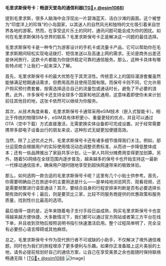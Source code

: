 **毛里求斯保号卡：畅游天堂岛的通信利器[[TG💪+ @esim1088](https://t.me/s/esim1088)]**

提到毛里求斯，很多人脑海中会浮现出一片碧海蓝天、洁白沙滩的画面。这个被誉为“印度洋上的珍珠”的小岛国家，以其迷人的自然风光和独特的文化吸引着来自世界各地的游客。然而，在享受这片乐土的同时，通讯问题可能会成为你的困扰。如何在毛里求斯保持与世界的联系？毛里求斯保号卡正是解决这一问题的最佳选择。

毛里求斯保号卡是一种专门为游客设计的手机卡或流量卡产品，它可以帮助你在毛里求斯期间轻松实现电话拨打、短信发送以及高速上网的需求。无论是商务出差还是休闲旅行，这款卡片都能为你提供稳定可靠的通信服务。那么，这种卡具体有哪些特点呢？让我们一起来深入了解。

首先，毛里求斯保号卡的最大优势在于其灵活性。传统意义上的国际漫游套餐虽然能够满足短期通话需求，但费用高昂且使用范围有限。而保号卡则不同，它允许用户购买预付费套餐，按需选择适合自己的流量包或通话时长，避免了不必要的浪费。此外，许多保号卡还支持全球多个国家和地区通用，这意味着即使你未来计划前往其他目的地，这张卡依然可以继续为你服务。

其次，从技术角度来看，毛里求斯保号卡通常采用eSIM技术（嵌入式智能卡）。相比于传统的物理SIM卡，eSIM具有体积更小、重量更轻的优点，并且可以通过OTA（空中下载）方式直接激活，无需更换实体设备即可完成设置。对于经常需要携带多部电子设备出行的朋友来说，这种形式无疑更加便捷高效。

当然，除了上述优点之外，毛里求斯保号卡还有诸多细节值得我们关注。例如，部分运营商会根据用户的实际使用情况动态调整资费标准，从而进一步降低整体成本；还有一些品牌推出了家庭共享计划，让一家人共同分摊费用变得更加划算。另外，随着5G网络在全球范围内逐步普及，越来越多的保号卡也开始支持这一最新一代移动通信技术，确保用户随时随地享受到超快网速带来的极致体验。

那么，如何选购一款合适的毛里求斯保号卡呢？这里有几个小贴士供参考。首先，你需要明确自己在旅途中的主要用途是什么——是单纯地浏览网页、观看视频，还是需要频繁进行语音通话？其次，要结合自身的行程安排来判断是否有必要选择长期有效的保号卡；最后，则是要货比三家，比较不同服务商提供的优惠政策和服务质量，找到性价比最高的选项。

最后值得一提的是，近年来随着电子支付手段日益成熟，购买毛里求斯保号卡也变得越来越方便快捷。大多数情况下，我们都可以通过官方网站或者第三方平台在线下单，并且收到货物后按照说明书指引快速激活启用。整个过程简单明了，完全没有必要担心语言障碍或其他麻烦。

总之，毛里求斯保号卡作为现代旅行者不可或缺的小助手，不仅解决了境外通信难题，同时也为我们的旅程增添了更多便利与乐趣。如果你正准备踏上这片美丽的土地，请务必提前规划好自己的通信方案，让自己在享受美景之余也能随时保持联络畅通无阻！[[TG💪+ @esim1088](https://t.me/s/esim1088) ![Image](https://i.postimg.cc/4NQfJmqS/Snipaste-2025-05-13-00-14-12.png)]